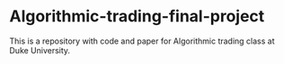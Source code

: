 # Algorithmic-trading-final-project
This is a repository with code and paper for Algorithmic trading class at Duke University.
